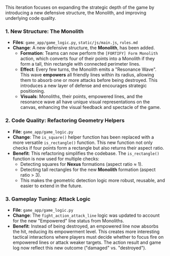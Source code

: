 This iteration focuses on expanding the strategic depth of the game by introducing a new defensive structure, the Monolith, and improving underlying code quality.

### 1. New Structure: The Monolith

-   **Files**: `game_app/game_logic.py`, `static/js/main.js`, `rules.md`
-   **Change**: A new defensive structure, the **Monolith**, has been added.
    -   **Formation**: Teams can now perform the `[FORTIFY] Form Monolith` action, which converts four of their points into a Monolith if they form a tall, thin rectangle with connected perimeter lines.
    -   **Effect**: Every few turns, the Monolith emits a "Resonance Wave". This wave **empowers** all friendly lines within its radius, allowing them to absorb one or more attacks before being destroyed. This introduces a new layer of defense and encourages strategic positioning.
    -   **Visuals**: Monoliths, their points, empowered lines, and the resonance wave all have unique visual representations on the canvas, enhancing the visual feedback and spectacle of the game.

### 2. Code Quality: Refactoring Geometry Helpers

-   **File**: `game_app/game_logic.py`
-   **Change**: The `is_square()` helper function has been replaced with a more versatile `is_rectangle()` function. This new function not only checks if four points form a rectangle but also returns their aspect ratio.
-   **Benefit**: This refactoring simplifies the codebase. The `is_rectangle()` function is now used for multiple checks:
    -   Detecting squares for **Nexus** formations (aspect ratio ≈ 1).
    -   Detecting tall rectangles for the new **Monolith** formation (aspect ratio > 3).
    -   This makes the geometric detection logic more robust, reusable, and easier to extend in the future.

### 3. Gameplay Tuning: Attack Logic

-   **File**: `game_app/game_logic.py`
-   **Change**: The `fight_action_attack_line` logic was updated to account for the new "Empowered" line status from Monoliths.
-   **Benefit**: Instead of being destroyed, an empowered line now absorbs the hit, reducing its empowerment level. This creates more interesting tactical interactions where players must decide whether to focus fire on empowered lines or attack weaker targets. The action result and game log now reflect this new outcome ("damaged" vs. "destroyed").